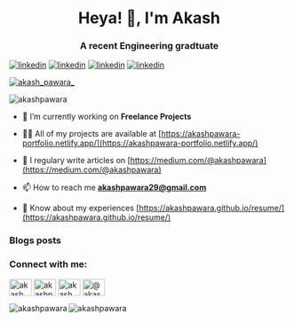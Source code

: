 <h1 align="center">Heya! 👋, I'm Akash</h1>
<h3 align="center">A recent Engineering gradtuate</h3>

[![linkedin](https://img.shields.io/badge/linkedin-%230077B5.svg?&style=for-the-badge&logo=linkedin&logoColor=white)](https://www.linkedin.com/in/akashpawara) [![linkedin](https://img.shields.io/badge/Medium-12100E?style=for-the-badge&logo=medium&logoColor=white)](https://medium.com/@akashpawara) [![linkedin](https://img.shields.io/badge/Instagram-E4405F?style=for-the-badge&logo=instagram&logoColor=white)](https://www.instagram.com/akash_pawara_/) [![linkedin](https://img.shields.io/badge/WhatsApp-25D366?style=for-the-badge&logo=whatsapp&logoColor=white)](https://api.whatsapp.com/send?phone=917506021898) <p align="left"> <a href="https://twitter.com/akash_pawara_" target="blank"><img src="https://img.shields.io/twitter/follow/akash_pawara_?logo=twitter&style=for-the-badge" alt="akash_pawara_" /></a> </p>

<p align="left"> <img src="https://komarev.com/ghpvc/?username=akashpawara&label=Profile%20views&color=0e75b6&style=flat" alt="akashpawara" /> </p>

- 🔭 I’m currently working on **Freelance Projects**

- 👨‍💻 All of my projects are available at [https://akashpawara-portfolio.netlify.app/](https://akashpawara-portfolio.netlify.app/)

- 📝 I regulary write articles on [https://medium.com/@akashpawara](https://medium.com/@akashpawara)

- 📫 How to reach me **akashpawara29@gmail.com**

- 📄 Know about my experiences [https://akashpawara.github.io/resume/](https://akashpawara.github.io/resume/)

### Blogs posts
<!-- BLOG-POST-LIST:START -->
<!-- BLOG-POST-LIST:END -->

<h3 align="left">Connect with me:</h3>
<p align="left">
<a href="https://twitter.com/akash_pawara_" target="blank"><img align="center" src="https://cdn.jsdelivr.net/npm/simple-icons@3.0.1/icons/twitter.svg" alt="akash_pawara_" height="30" width="40" /></a>
<a href="https://linkedin.com/in/akashpawara" target="blank"><img align="center" src="https://cdn.jsdelivr.net/npm/simple-icons@3.0.1/icons/linkedin.svg" alt="akashpawara" height="30" width="40" /></a>
<a href="https://instagram.com/akash_pawara_" target="blank"><img align="center" src="https://cdn.jsdelivr.net/npm/simple-icons@3.0.1/icons/instagram.svg" alt="akash_pawara_" height="30" width="40" /></a>
<a href="https://medium.com/@akashpawara" target="blank"><img align="center" src="https://cdn.jsdelivr.net/npm/simple-icons@3.0.1/icons/medium.svg" alt="@akashpawara" height="30" width="40" /></a>
</p>

<p><img align="left" src="https://github-readme-stats.vercel.app/api/top-langs?username=akashpawara&show_icons=true&locale=en&layout=compact" alt="akashpawara" /></p>

<p><img align="center" src="https://github-readme-stats.vercel.app/api?username=akashpawara&show_icons=true&locale=en" alt="akashpawara" /></p>
